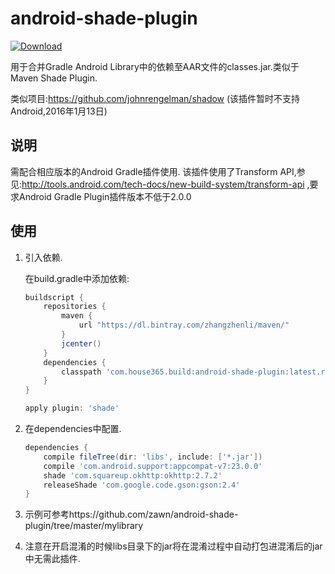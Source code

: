 # android-shade-plugin

[ ![Download](https://api.bintray.com/packages/zhangzhenli/maven/android-shade-plugin/images/download.svg) ](https://bintray.com/zhangzhenli/maven/android-shade-plugin/_latestVersion)

用于合并Gradle Android Library中的依赖至AAR文件的classes.jar.类似于Maven Shade Plugin.

类似项目:https://github.com/johnrengelman/shadow (该插件暂时不支持Android,2016年1月13日)

## 说明
需配合相应版本的Android Gradle插件使用. 该插件使用了Transform API,参见:http://tools.android.com/tech-docs/new-build-system/transform-api ,要求Android Gradle Plugin插件版本不低于2.0.0


## 使用

1. 引入依赖.

    在build.gradle中添加依赖:
    ``` groovy
    buildscript {
        repositories {
            maven {
                url "https://dl.bintray.com/zhangzhenli/maven/"
            }
            jcenter()
        }
        dependencies {
            classpath 'com.house365.build:android-shade-plugin:latest.release'
        }
    }

    apply plugin: 'shade'
    ```

2. 在dependencies中配置.

    ``` groovy
    dependencies {
        compile fileTree(dir: 'libs', include: ['*.jar'])
        compile 'com.android.support:appcompat-v7:23.0.0'
        shade 'com.squareup.okhttp:okhttp:2.7.2'
        releaseShade 'com.google.code.gson:gson:2.4'
    }
    ```

3. 示例可参考https://github.com/zawn/android-shade-plugin/tree/master/mylibrary
4. 注意在开启混淆的时候libs目录下的jar将在混淆过程中自动打包进混淆后的jar中无需此插件.
